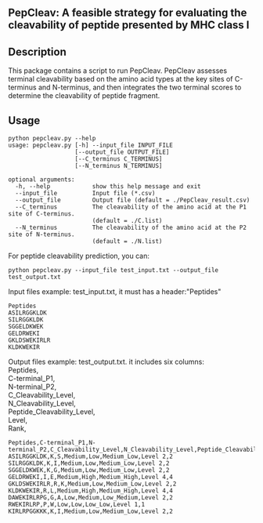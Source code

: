 ## PepCleav: A feasible strategy for evaluating the cleavability of peptide presented by MHC class I

## Description
This package contains a script to run PepCleav.
PepCleav assesses terminal cleavability based on the amino acid types at the key sites of C-terminus and N-terminus, 
and then integrates the two terminal scores to determine the cleavability of peptide fragment.

## Usage
```
python pepcleav.py --help
usage: pepcleav.py [-h] --input_file INPUT_FILE 
                   [--output_file OUTPUT_FILE] 
                   [--C_terminus C_TERMINUS] 
                   [--N_terminus N_TERMINUS]

optional arguments:
  -h, --help            show this help message and exit
  --input_file          Input file (*.csv)
  --output_file         Output file (default = ./PepCleav_result.csv)
  --C_terminus          The cleavability of the amino acid at the P1 site of C-terminus.
                        (default = ./C.list)
  --N_terminus          The cleavability of the amino acid at the P2 site of N-terminus.
                        (default = ./N.list)
```
For peptide cleavability prediction, you can:
```
python pepcleav.py --input_file test_input.txt --output_file test_output.txt
```
Input files example: test_input.txt, it must has a header:"Peptides"
```
Peptides
ASILRGGKLDK
SILRGGKLDK
SGGELDKWEK
GELDRWEKI
GKLDSWEKIRLR
KLDKWEKIR
```
Output files example: test_output.txt. it includes six columns:   
Peptides,    
C-terminal_P1,      
N-terminal_P2,      
C_Cleavability_Level,    
N_Cleavability_Level,    
Peptide_Cleavability_Level,   
Level,      
Rank,     
```
Peptides,C-terminal_P1,N-terminal_P2,C_Cleavability_Level,N_Cleavability_Level,Peptide_Cleavability_Level,Level,Rank
ASILRGGKLDK,K,S,Medium,Low,Medium_Low,Level 2,2
SILRGGKLDK,K,I,Medium,Low,Medium_Low,Level 2,2
SGGELDKWEK,K,G,Medium,Low,Medium_Low,Level 2,2
GELDRWEKI,I,E,Medium,High,Medium_High,Level 4,4
GKLDSWEKIRLR,R,K,Medium,Low,Medium_Low,Level 2,2
KLDKWEKIR,R,L,Medium,High,Medium_High,Level 4,4
DAWEKIRLRPG,G,A,Low,Medium,Low_Medium,Level 2,2
RWEKIRLRP,P,W,Low,Low,Low_Low,Level 1,1
KIRLRPGGKKK,K,I,Medium,Low,Medium_Low,Level 2,2
```
